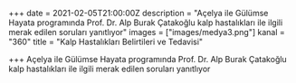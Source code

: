 +++
date = 2021-02-05T21:00:00Z
description = "Açelya ile Gülümse Hayata programında Prof. Dr. Alp Burak Çatakoğlu kalp hastalıkları ile ilgili merak edilen soruları yanıtlıyor"
images = ["images/medya3.png"]
kanal = "360"
title = "Kalp Hastalıkları Belirtileri ve Tedavisi"

+++
Açelya ile Gülümse Hayata programında Prof. Dr. Alp Burak Çatakoğlu kalp hastalıkları ile ilgili merak edilen soruları yanıtlıyor